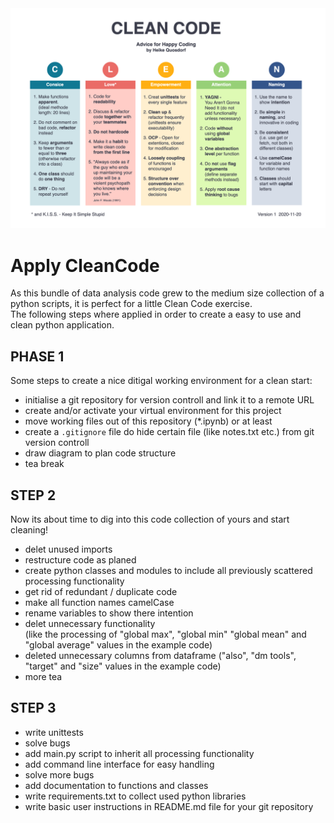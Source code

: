 <img src="img/CleanCode_CheatSheet.png" alt="CleanCode_CheatSheet.png">

# Apply CleanCode 

As this bundle of data analysis code grew to the medium size collection of a python scripts, it is perfect for a little Clean Code exercise. <br>
The following steps where applied in order to create a easy to use and clean python application.

## PHASE 1

Some steps to create a nice ditigal working environment for a clean start:
- initialise a git repository for version controll and link it to a remote URL
- create and/or activate your virtual environment for this project
- move working files out of this repository (*.ipynb) or at least
- create a ```.gitignore``` file do hide certain file (like notes.txt etc.) from git version controll
- draw diagram to plan code structure
- tea break

## STEP 2

Now its about time to dig into this code collection of yours and start cleaning!
- delet unused imports
- restructure code as planed
- create python classes and modules to include all previously scattered processing functionality
- get rid of redundant / duplicate code
- make all function names camelCase
- rename variables to show there intention
- delet unnecessary functionality <br>
  (like the processing of "global max", "global min" "global mean" and "global average" values in the example code)
- deleted unnecessary columns from dataframe 
  ("also", "dm tools", "target" and "size" values in the example code)
- more tea

## STEP 3

- write unittests
- solve bugs
- add main.py script to inherit all processing functionality
- add command line interface for easy handling
- solve more bugs
- add documentation to functions and classes
- write requirements.txt to collect used python libraries
- write basic user instructions in README.md file for your git repository


